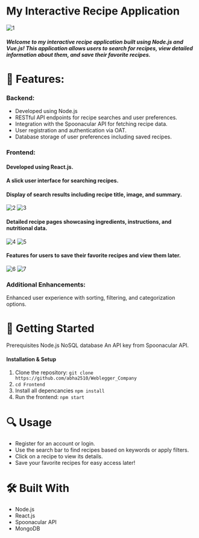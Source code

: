 # My Interactive Recipe Application

![1](https://github.com/abha2510/Weblegger_Company/assets/107466839/43d428db-e9e5-40f9-9acf-fd18e9fcfdf2)
##### Welcome to my interactive recipe application built using Node.js and Vue.js! This application allows users to search for recipes, view detailed information about them, and save their favorite recipes.

# 🌟 Features:

### Backend:

- Developed using Node.js
- RESTful API endpoints for recipe searches and user preferences.
- Integration with the Spoonacular API for fetching recipe data.
- User registration and authentication via OAT.
- Database storage of user preferences including saved recipes.

### Frontend:

#### Developed using React.js.
####  A slick user interface for searching recipes.
####  Display of search results including recipe title, image, and summary.
  
![2](https://github.com/abha2510/Weblegger_Company/assets/107466839/22e7f09f-73ca-42a4-acac-58b0702eb8eb)
![3](https://github.com/abha2510/Weblegger_Company/assets/107466839/11136a8d-d43f-40af-aa19-61f6920272c9)

####  Detailed recipe pages showcasing ingredients, instructions, and nutritional data.
 ![4](https://github.com/abha2510/Weblegger_Company/assets/107466839/09e7d0c0-3796-4289-aacd-7a2ec2030370)
 ![5](https://github.com/abha2510/Weblegger_Company/assets/107466839/ea99b4ce-a7a9-412c-953e-dd6aa06ff54f)

#### Features for users to save their favorite recipes and view them later.
![6](https://github.com/abha2510/Weblegger_Company/assets/107466839/d9db45fa-e3fb-4504-9f9b-138fd483551d)
![7](https://github.com/abha2510/Weblegger_Company/assets/107466839/7e9e3d84-de65-4eb9-934c-dcde2cd8da66)


### Additional Enhancements:

Enhanced user experience with sorting, filtering, and categorization options.

# 🚀 Getting Started

Prerequisites
Node.js
NoSQL database 
An API key from Spoonacular API.

#### Installation & Setup
1. Clone the repository: `git clone https://github.com/abha2510/Weblegger_Company`
2. `cd Frontend`
3. Install all depencancies `npm install`
4. Run the frontend: `npm start`
   
# 🔍 Usage
- Register for an account or login.
- Use the search bar to find recipes based on keywords or apply filters.
- Click on a recipe to view its details.
- Save your favorite recipes for easy access later!
  
# 🛠️ Built With
- Node.js
- React.js
- Spoonacular API
- MongoDB



